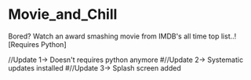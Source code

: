 # Movie_and_Chill

Bored? Watch an award smashing movie from IMDB's all time top list..!
[Requires Python]

//Update 1→ Doesn't requires python anymore
#//Update 2→ Systematic updates installed
#//Update 3→ Splash screen added

